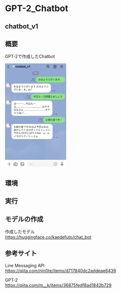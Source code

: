 # GPT-2_Chatbot

## chatbot_v1

## 概要<br>
GPT-2で作成したChatbot

<img src="https://github.com/kaedefuto/GPT-2_Chatbot/blob/main/images/IMG_5630.jpg" alt="sample" width="40%" height="40%">

## 環境

## 実行

## モデルの作成

作成したモデル<br>
https://huggingface.co/kaedefuto/chat_bot

## 参考サイト

Line Messaging API<br>
https://qiita.com/njn0te/items/d717840dc2addeae6439

GPT-2<br>
https://qiita.com/m__k/items/36875fedf8ad1842b729

